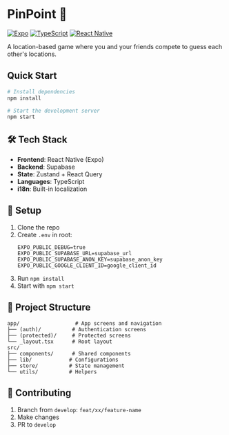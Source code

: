 # PinPoint 📍

[![Expo](https://img.shields.io/badge/Expo-000000?style=flat&logo=expo&logoColor=white)](https://expo.dev)
[![TypeScript](https://img.shields.io/badge/TypeScript-007ACC?style=flat&logo=typescript&logoColor=white)](https://www.typescriptlang.org/)
[![React Native](https://img.shields.io/badge/React_Native-20232A?style=flat&logo=react&logoColor=61DAFB)](https://reactnative.dev)

A location-based game where you and your friends compete to guess each other's locations.

## Quick Start

```bash
# Install dependencies
npm install

# Start the development server
npm start
```

## 🛠 Tech Stack

- **Frontend**: React Native (Expo)
- **Backend**: Supabase
- **State**: Zustand + React Query
- **Languages**: TypeScript
- **i18n**: Built-in localization

## 🔧 Setup

1. Clone the repo
2. Create `.env` in root:
   ```
   EXPO_PUBLIC_DEBUG=true
   EXPO_PUBLIC_SUPABASE_URL=supabase_url
   EXPO_PUBLIC_SUPABASE_ANON_KEY=supabase_anon_key
   EXPO_PUBLIC_GOOGLE_CLIENT_ID=google_client_id
   ```
3. Run `npm install`
4. Start with `npm start`

## 📁 Project Structure

```
app/                  # App screens and navigation
├── (auth)/          # Authentication screens
├── (protected)/     # Protected screens
└── _layout.tsx      # Root layout
src/
├── components/      # Shared components
├── lib/            # Configurations
├── store/          # State management
└── utils/          # Helpers
```

## 🤝 Contributing

1. Branch from `develop`: `feat/xx/feature-name`
2. Make changes
3. PR to `develop`